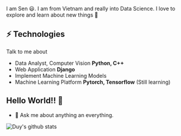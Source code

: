 <!-- 
<h2> 𝐇𝐞𝐥𝐥𝐨, it's me <DATA ANALYST/>! <img src="https://raw.githubusercontent.com/ABSphreak/ABSphreak/master/gifs/Hi.gif" width="30px"></h2>

<!-- <img align='right' src='https://user-images.githubusercontent.com/5713670/87202985-820dcb80-c2b6-11ea-9f56-7ec461c497c3.gif' width='200"'>

<!--  [![Website Badge](https://img.shields.io/badge/-@vonguyencaoduy-1ca0f1?style=flat-square&labelColor=1ca0f1&logo=Heroku&logoColor=white&link=https://vo-nguyen-cao-duy.herokuapp.com/)](https://vo-nguyen-cao-duy.herokuapp.com/) 
[![Linkedin Badge](https://img.shields.io/badge/-caoduy-blue?style=flat-square&logo=Linkedin&logoColor=white&link=https://www.linkedin.com/in/cao-duy-065a86189/)](https://www.linkedin.com/in/cao-duy-065a86189/) 
[![Gmail Badge](https://img.shields.io/badge/-vncduy@gmail.com-c14438?style=flat-square&logo=Gmail&logoColor=white&link=mailto:vncduy@gmail.com)](mailto:vncduy@gmail.com)
-->
I am Sen 😃. I am from Vietnam and really into Data Science. I love to explore and learn about new things 🏫
## ⚡ Technologies
Talk to me about
- Data Analyst, Computer Vision **Python, C++**
- Web Application **Django**
- Implement Machine Learning Models
- Machine Learning Platform **Pytorch, Tensorflow** (Still learning)

## Hello World!! 🤔
- 💬 Ask me about anything an everything.
<!-- - 🎯 Portfolio site: [Portfolio](https://vo-nguyen-cao-duy.herokuapp.com/)
- ⚡ Fun fact: Passionate about music.!-->

![Duy's github stats](https://github-readme-stats.vercel.app/api?username=tks1998&hide=[%22issues%22]&show_icons=true&theme=radical&include_all_commits=True)

